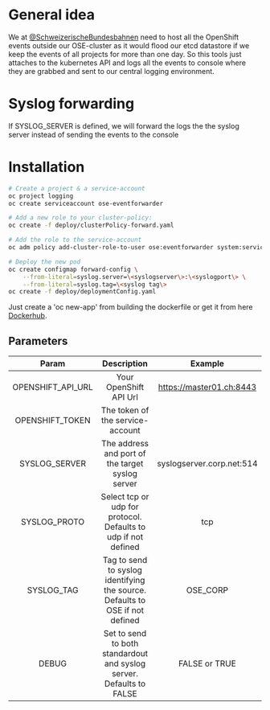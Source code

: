 # General idea
We at [@SchweizerischeBundesbahnen](https://github.com/SchweizerischeBundesbahnen) need to host all the OpenShift events outside our OSE-cluster as it would flood our etcd datastore if we keep the events of all projects for more than one day.
So this tools just attaches to the kubernetes API and logs all the events to console where they are grabbed and sent to our central logging environment.

# Syslog forwarding
If SYSLOG_SERVER is defined, we will forward the logs the the syslog server instead of sending the events to the console

# Installation
```bash
# Create a project & a service-account
oc project logging
oc create serviceaccount ose-eventforwarder

# Add a new role to your cluster-policy:
oc create -f deploy/clusterPolicy-forward.yaml

# Add the role to the service-account
oc adm policy add-cluster-role-to-user ose:eventforwarder system:serviceaccount:logging:ose-eventforwarder

# Deploy the new pod
oc create configmap forward-config \
    --from-literal=syslog.server=\<syslogserver\>:\<syslogport\> \
    --from-literal=syslog.tag=\<syslog tag\>
oc create -f deploy/deploymentConfig.yaml
```

Just create a 'oc new-app' from building the dockerfile or get it from here [Dockerhub](https://hub.docker.com/r/oscp/openshift-eventforwarder/).

## Parameters
**Param**|**Description**|**Example**
:-----:|:-----:|:-----:
OPENSHIFT\_API\_URL|Your OpenShift API Url|https://master01.ch:8443
OPENSHIFT\_TOKEN|The token of the service-account| 
SYSLOG\_SERVER|The address and port of the target syslog server|syslogserver.corp.net:514
SYSLOG\_PROTO|Select tcp or udp for protocol. Defaults to udp if not defined| tcp
SYSLOG\_TAG|Tag to send to syslog identifying the source. Defaults to OSE if not defined| OSE\_CORP
DEBUG|Set to send to both standardout and syslog server. Defaults to FALSE | FALSE or TRUE